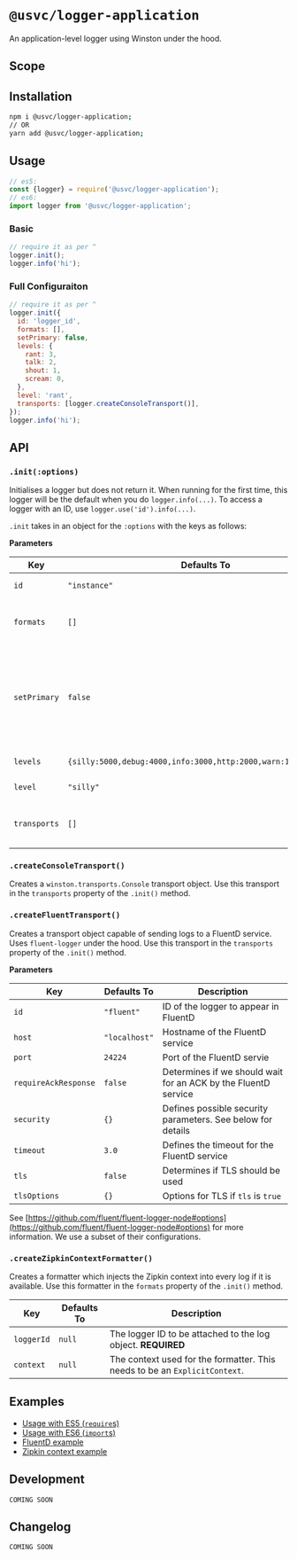 # `@usvc/logger-application`
An application-level logger using Winston under the hood.

## Scope

## Installation

```bash
npm i @usvc/logger-application;
// OR
yarn add @usvc/logger-application;
```

## Usage

```js
// es5:
const {logger} = require('@usvc/logger-application');
// es6:
import logger from '@usvc/logger-application';
```

### Basic

```js
// require it as per ^
logger.init();
logger.info('hi');
```

### Full Configuraiton

```js
// require it as per ^
logger.init({
  id: 'logger_id',
  formats: [],
  setPrimary: false,
  levels: {
    rant: 3,
    talk: 2,
    shout: 1,
    scream: 0,
  },
  level: 'rant',
  transports: [logger.createConsoleTransport()],
});
logger.info('hi');
```

## API

### `.init(:options)`
Initialises a logger but does not return it. When running for the first time, this logger will be the default when you do `logger.info(...)`. To access a logger with an ID, use `logger.use('id').info(...)`. 

`.init` takes in an object for the `:options` with the keys as follows:

**Parameters**

| Key | Defaults To | Description |
| --- | --- | --- |
| `id` | `"instance"` | Id of the logger |
| `formats` | `[]` | An array of Winston transport formatters |
| `setPrimary` | `false` | Defines whether the `logger` object should take on keys corresponding to the levels of the newly defined logger |
| `levels` | `{silly:5000,debug:4000,info:3000,http:2000,warn:1000,error:0}` | Levels of the logger |
| `level` | `"silly"` | Level of the logger |
| `transports` | `[]` | An array of Winston transport objects |

### `.createConsoleTransport()`
Creates a `winston.transports.Console` transport object. Use this transport in the `transports` property of the `.init()` method.

### `.createFluentTransport()`
Creates a transport object capable of sending logs to a FluentD service. Uses `fluent-logger` under the hood. Use this transport in the `transports` property of the `.init()` method.

**Parameters**

| Key | Defaults To | Description |
| --- | --- | --- |
| `id` | `"fluent"` | ID of the logger to appear in FluentD |
| `host` | `"localhost"` | Hostname of the FluentD service |
| `port` | `24224` | Port of the FluentD servie |
| `requireAckResponse` | `false` | Determines if we should wait for an ACK by the FluentD service |
| `security` | `{}` | Defines possible security parameters. See below for details |
| `timeout` | `3.0` | Defines the timeout for the FluentD service |
| `tls` | `false` | Determines if TLS should be used |
| `tlsOptions` | `{}` | Options for TLS if `tls` is `true` |

See [https://github.com/fluent/fluent-logger-node#options](https://github.com/fluent/fluent-logger-node#options) for more information. We use a subset of their configurations.

### `.createZipkinContextFormatter()`
Creates a formatter which injects the Zipkin context into every log if it is available. Use this formatter in the `formats` property of the `.init()` method.

| Key | Defaults To | Description |
| --- | --- | --- |
| `loggerId` | `null` | The logger ID to be attached to the log object. **REQUIRED** |
| `context` | `null` | The context used for the formatter. This needs to be an `ExplicitContext`. |

## Examples
- [Usage with ES5 (`require`s)](./example/es5)
- [Usage with ES6 (`import`s)](./example/es6)
- [FluentD example](./example/fluentd)
- [Zipkin context example](./example/zipkin)

## Development

`COMING SOON`

## Changelog

`COMING SOON`